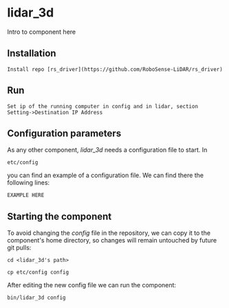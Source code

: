 # lidar_3d
Intro to component here

## Installation
    Install repo [rs_driver](https://github.com/RoboSense-LiDAR/rs_driver)

## Run
    Set ip of the running computer in config and in lidar, section Setting->Destination IP Address


## Configuration parameters
As any other component, *lidar_3d* needs a configuration file to start. In
```
etc/config
```
you can find an example of a configuration file. We can find there the following lines:
```
EXAMPLE HERE
```

## Starting the component
To avoid changing the *config* file in the repository, we can copy it to the component's home directory, so changes will remain untouched by future git pulls:

```
cd <lidar_3d's path> 
```
```
cp etc/config config
```

After editing the new config file we can run the component:

```
bin/lidar_3d config
```

